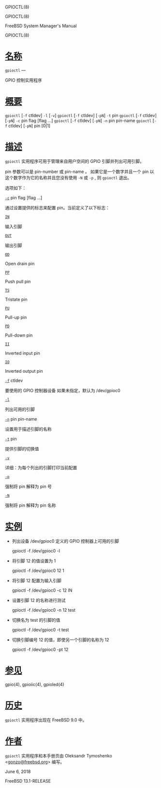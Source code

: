   GPIOCTL(8)  

GPIOCTL(8)

FreeBSD System Manager's Manual

GPIOCTL(8)

[名称](#__u540D___u79F0_)
=======================

`gpioctl` —

GPIO 控制实用程序

[概要](#__u6982___u8981_)
=======================

`gpioctl` \[`-f` ctldev\] `-l` \[`-v`\] `gpioctl` \[`-f` ctldev\] \[`-pN`\] `-t` pin `gpioctl` \[`-f` ctldev\] \[`-pN`\] `-c` pin flag \[flag ...\] `gpioctl` \[`-f` ctldev\] \[`-pN`\] `-n` pin pin-name `gpioctl` \[`-f` ctldev\] \[`-pN`\] pin \[0|1\]

[描述](#__u63CF___u8FF0_)
=======================

`gpioctl` 实用程序可用于管理来自用户空间的 GPIO 引脚并列出可用引脚。

pin 参数可以是 pin-number 或 pin-name 。 如果它是一个数字并且一个 pin 以这个数字作为它的名称并且您没有使用 `-N` 或 `-p` , 则 `gpioctl` 退出。

选项如下：

[`-c`](#c) pin flag \[flag ...\]

通过设置提供的标志来配置 pin。当前定义了以下标志：

[`IN`](#IN)

输入引脚

[`OUT`](#OUT)

输出引脚

[`OD`](#OD)

Open drain pin

[`PP`](#PP)

Push pull pin

[`TS`](#TS)

Tristate pin

[`PU`](#PU)

Pull-up pin

[`PD`](#PD)

Pull-down pin

[`II`](#II)

Inverted input pin

[`IO`](#IO)

Inverted output pin

[`-f`](#f) ctldev

要使用的 GPIO 控制器设备 如果未指定，默认为 /dev/gpioc0

[`-l`](#l)

列出可用的引脚

[`-n`](#n) pin pin-name

设置用于描述引脚的名称

[`-t`](#t) pin

提供引脚的切换值

[`-v`](#v)

详细：为每个列出的引脚打印当前配置

[`-p`](#p)

强制将 pin 解释为 pin 号

[`-N`](#N)

强制将 pin 解释为 pin 名称

[实例](#__u5B9E___u4F8B_)
=======================

*   列出设备 /dev/gpioc0 定义的 GPIO 控制器上可用的引脚
    
    gpioctl -f /dev/gpioc0 -l
    
*   将引脚 12 的值设置为 1
    
    gpioctl -f /dev/gpioc0 12 1
    
*   将引脚 12 配置为输入引脚
    
    gpioctl -f /dev/gpioc0 -c 12 IN
    
*   设置引脚 12 的名称进行测试
    
    gpioctl -f /dev/gpioc0 -n 12 test
    
*   切换名为 test 的引脚的值
    
    gpioctl -f /dev/gpioc0 -t test
    
*   切换引脚编号 12 的值，即使另一个引脚的名称为 12
    
    gpioctl -f /dev/gpioc0 -pt 12
    

[参见](#__u53C2___u89C1_)
=======================

gpio(4), gpioiic(4), gpioled(4)

[历史](#__u5386___u53F2_)
=======================

`gpioctl` 实用程序出现在 FreeBSD 9.0 中。

[作者](#__u4F5C___u8005_)
=======================

`gpioctl` 实用程序和本手册页由 Oleksandr Tymoshenko <[gonzo@freebsd.org](mailto:gonzo@freebsd.org)\> 编写。

June 6, 2018

FreeBSD 13.1-RELEASE